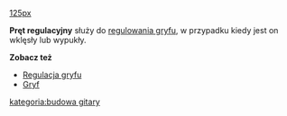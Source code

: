 [125px](grafika:PretWGryfie.png "wikilink")

**Pręt regulacyjny** służy do [regulowania
gryfu](regulacja_gryfu "wikilink"), w przypadku kiedy jest on wklęsły
lub wypukły.

**Zobacz też**

  - [Regulacja gryfu](Regulacja_gryfu "wikilink")
  - [Gryf](Gryf "wikilink")

[kategoria:budowa gitary](kategoria:budowa_gitary "wikilink")